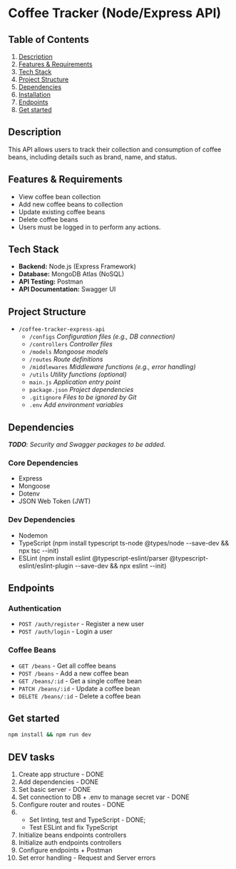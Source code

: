 # Coffee Tracker (Node/Express API)

## Table of Contents
1. [Description](#description)
2. [Features & Requirements](#features--requirements)
3. [Tech Stack](#tech-stack)
4. [Project Structure](#project-structure)
5. [Dependencies](#dependencies)
6. [Installation](#installation)
8. [Endpoints](#endpoints)
9. [Get started](#get-started)

## Description
This API allows users to track their collection and consumption of coffee beans, including details such as brand, name, and status.

## Features & Requirements
- View coffee bean collection
- Add new coffee beans to collection
- Update existing coffee beans
- Delete coffee beans
- Users must be logged in to perform any actions.

## Tech Stack
- **Backend:** Node.js (Express Framework)
- **Database:** MongoDB Atlas (NoSQL)
- **API Testing:** Postman
- **API Documentation:** Swagger UI

## Project Structure

- `/coffee-tracker-express-api`
  - `/configs`       *Configuration files (e.g., DB connection)*
  - `/controllers`   *Controller files*
  - `/models`        *Mongoose models*
  - `/routes`        *Route definitions*
  - `/middlewares`   *Middleware functions (e.g., error handling)*
  - `/utils`         *Utility functions (optional)*
  - `main.js`        *Application entry point*
  - `package.json`   *Project dependencies*
  - `.gitignore`     *Files to be ignored by Git*
  - `.env`           *Add environment variables*

## Dependencies
_**TODO**: Security and Swagger packages to be added._
### Core Dependencies
- Express
- Mongoose
- Dotenv
- JSON Web Token (JWT)

### Dev Dependencies
- Nodemon
- TypeScript (npm install typescript ts-node @types/node --save-dev && npx tsc --init)
- ESLint (npm install eslint @typescript-eslint/parser @typescript-eslint/eslint-plugin --save-dev && npx eslint --init)

## Endpoints
### Authentication
- `POST /auth/register` - Register a new user
- `POST /auth/login` - Login a user

### Coffee Beans
- `GET /beans` - Get all coffee beans
- `POST /beans` - Add a new coffee bean
- `GET /beans/:id` - Get a single coffee bean
- `PATCH /beans/:id` - Update a coffee bean
- `DELETE /beans/:id` - Delete a coffee bean


## Get started
```bash
npm install && npm run dev
```

## DEV tasks
1. Create app structure - DONE
2. Add dependencies - DONE
3. Set basic server - DONE
4. Set connection to DB + .env to manage secret var - DONE
5. Configure router and routes - DONE
6. - Set linting, test and TypeScript - DONE; 
   - Test ESLint and fix TypeScript
7. Initialize beans endpoints controllers
8. Initialize auth endpoints controllers
9. Configure endpoints + Postman
10. Set error handling - Request and Server errors






